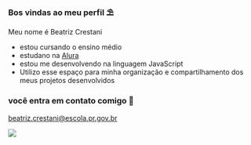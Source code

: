 ### Bos vindas ao meu perfil ⛱️

Meu nome é Beatriz Crestani

- estou cursando o ensino médio
- estudano na [Alura](https://www.alura.com.br)
- estou me desenvolvendo na linguagem JavaScript
- Utilizo esse espaço para minha organização e compartilhamento dos meus projetos desenvolvidos

### você entra em contato comigo 📧

beatriz.crestani@escola.pr.gov.br


![](https://media.tenor.com/XI6PEKuoc1AAAAAM/cool-nice.gif)
